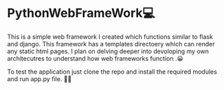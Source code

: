 # PythonWebFrameWork💻
This is a simple web framework I created which functions similar to flask and django.
This framework has a templates directoery which can render any static html pages.
I plan on delving deeper into devoloping my own architecutres to understand how web frameworks function .😀

To test the application just clone the repo and install the required modules and run app.py file. 
👨‍💻 


